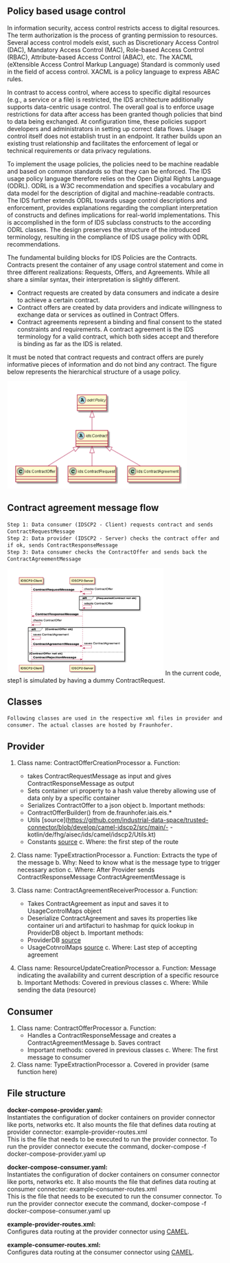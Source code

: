 ## Policy based usage control
In information security, access control restricts access to digital resources. The term authorization is the process of granting permission to resources. Several access control models exist, such as Discretionary Access Control (DAC), Mandatory Access Control (MAC), Role-based Access Control (RBAC), Attribute-based Access Control (ABAC), etc. The XACML (eXtensible Access Control Markup Language) Standard is commonly used in the field of access control. XACML is a policy language to express ABAC rules. 

In contrast to access control, where access to specific digital resources (e.g., a service or a file) is restricted, the IDS architecture additionally supports data-centric usage control. The overall goal is to enforce usage restrictions for data after access has been granted though policies that bind to data being exchanged. At configuration time, these policies support developers and administrators in setting up correct data flows. Usage control itself does not establish trust in an endpoint. It rather builds upon an existing trust relationship and facilitates the enforcement of legal or technical requirements or data privacy regulations. 

To implement the usage policies, the policies need to be machine readable and based on common standards so that they can be enforced. The IDS usage policy language therefore relies on the Open Digital Rights Language (ODRL). ODRL is a W3C recommendation and specifies a vocabulary and data model for the description of digital and machine-readable contracts. The IDS further extends ODRL towards usage control descriptions and enforcement, provides explanations regarding the compliant interpretation of constructs and defines implications for real-world implementations. This is accomplished in the form of IDS subclass constructs to the according ODRL classes. The design preserves the structure of the introduced terminology, resulting in the compliance of IDS usage policy with ODRL recommendations. 

The fundamental building blocks for IDS Policies are the Contracts. Contracts present the container of any usage control statement and come in three different realizations: Requests, Offers, and Agreements. While all share a similar syntax, their interpretation is slightly different. 
 - Contract requests are created by data consumers and indicate a desire to achieve a certain contract. 
 - Contract offers are created by data providers and indicate willingness to exchange data or services as outlined in Contract Offers. 
 - Contract agreements represent a binding and final consent to the stated constraints and requirements. A contract agreement is the IDS terminology for a valid contract, which both sides accept and therefore is binding as far as the IDS is related.

It must be noted that contract requests and contract offers are purely informative pieces of information and do not bind any contract. The figure below represents the hierarchical structure of a usage policy.

<img src="uc_1.png"  height="250">

## Contract agreement message flow
    Step 1: Data consumer (IDSCP2 - Client) requests contract and sends ContractRequestMessage
    Step 2: Data provider (IDSCP2 - Server) checks the contract offer and if ok, sends ContractResponseMessage
    Step 3: Data consumer checks the ContractOffer and sends back the ContractAgreementMessage

<img src="uc_2.png"  height="250">
In the current code, step1 is simulated by having a dummy ContractRequest.

## Classes
    Following classes are used in the respective xml files in provider and consumer. The actual classes are hosted by Fraunhofer.
## Provider
1. Class name: ContractOfferCreationProcessor
    a. Function: 
    - takes ContractRequestMessage as input and gives ContractResponseMessage as output
    - Sets container uri property to a hash value thereby allowing use of data only by a specific container
    - Serializes ContractOffer to a json object
    b. Important methods:
    - ContractOfferBuilder() from de.fraunhofer.iais.eis.* 
    - Utils [source](https://github.com/industrial-data-space/trusted-connector/blob/develop/camel-idscp2/src/main/- - kotlin/de/fhg/aisec/ids/camel/idscp2/Utils.kt)
    - Constants [source](https://github.com/industrial-data-space/trusted-connector/blob/develop/camel-idscp2/src/main/kotlin/de/fhg/aisec/ids/camel/idscp2/Constants.kt)
    c. Where: the first step of the route

2. Class name: TypeExtractionProcessor
    a. Function: Extracts the type of the message
    b. Why: Need to know what is the message type to trigger necessary action
    c. Where: After Provider sends ContractResponseMessage ContractAgreementMessage is 
3. Class name: ContractAgreementReceiverProcessor
    a. Function:
    - Takes ContractAgreement as input and saves it to UsageControlMaps object 
    - Deserialize ContractAgreement and saves its properties like container uri and artifacturi to hashmap for quick lookup in ProviderDB object
    b. Important methods:
    - ProviderDB [source](https://github.com/industrial-data-space/trusted-connector/blob/develop/camel-idscp2/src/main/kotlin/de/fhg/aisec/ids/camel/idscp2/Constants.kt)
    - UsageCotnrolMaps [source](https://github.com/industrial-data-space/trusted-connector/blob/develop/camel-idscp2/src/main/kotlin/de/fhg/aisec/ids/camel/idscp2/UsageControlMaps.kt)
    c. Where: Last step of accepting agreement
4. Class name: ResourceUpdateCreationProcessor
    a. Function:
    Message indicating the availability and current description of a specific resource
    b. Important Methods: Covered in previous classes
    c. Where: While sending the data (resource)

## Consumer
1. Class name: ContractOfferProcessor
    a. Function:
    - Handles a ContractResponseMessage and creates a ContractAgreementMessage
    b. Saves contract
    - Important methods: covered in previous classes
    c. Where: The first message to consumer
2. Class name: TypeExtractionProcessor
    a. Covered in provider (same function here)


## File structure

**docker-compose-provider.yaml:**</br>
    Instantiates the configuration of docker containers on provider connector like ports, networks etc. It also mounts the file that defines data routing at provider connector: example-provider-routes.xml </br>
    This is the file that needs to be executed to run the provider connector. To run the provider connector execute the command, docker-compose -f docker-compose-provider.yaml up</br>

**docker-compose-consumer.yaml:** </br> 
    Instantiates the configuration of docker containers on consumer connector like ports, networks etc. It also mounts the file that defines data routing at consumer connector: example-consumer-routes.xml </br>
    This is the file that needs to be executed to run the consumer connector. To run the provider connector execute the command, docker-compose -f docker-compose-consumer.yaml up</br>

**example-provider-routes.xml:** </br>
    Configures data routing at the provider connector using [CAMEL](https://camel.apache.org/).

**example-consumer-routes.xml:**</br>
    Configures data routing at the consumer connector using [CAMEL](https://camel.apache.org/).